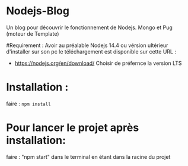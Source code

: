 # Nodejs-Blog
Un blog pour découvrir le fonctionnement de Nodejs. Mongo et Pug (moteur de Template) 

#Requirement : 
Avoir au préalable Nodejs 14.4 ou vérsion ultérieur d'installer sur son pc 
le téléchargement est disponible sur cette URL : 
- https://nodejs.org/en/download/ 
Choisir de préfernce la version LTS

# Installation : 
 faire : `npm install`
 # Pour lancer le projet après installation: 
faire : "npm start" dans le terminal en étant dans la racine du projet
